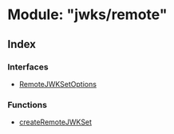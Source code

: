 # Module: "jwks/remote"

## Index

### Interfaces

* [RemoteJWKSetOptions](../interfaces/_jwks_remote_.remotejwksetoptions.md)

### Functions

* [createRemoteJWKSet](../functions/_jwks_remote_.createremotejwkset.md)
